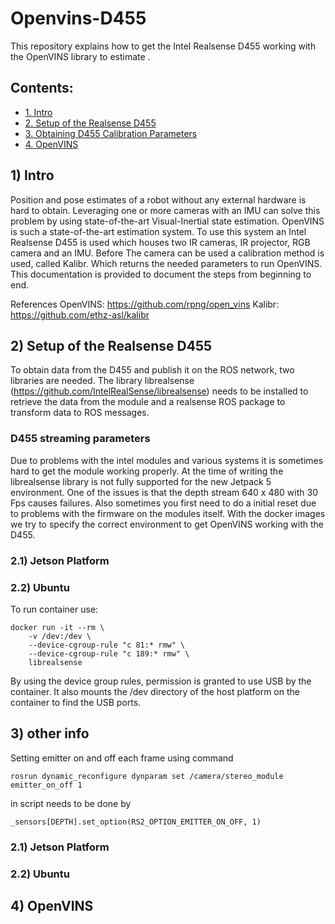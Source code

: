 # Openvins-D455

This repository explains how to get the Intel Realsense D455 working with the OpenVINS library to estimate .


## Contents:
* [1. Intro](#1-Intro)
* [2. Setup of the Realsense D455](#2-setup-of-the-realsense-d455)
* [3. Obtaining D455 Calibration Parameters](#3-obtaining-d455-calibration-parameters)
* [4. OpenVINS](#4-openvins)


## 1) Intro

Position and pose estimates of a robot without any external hardware is hard to obtain. Leveraging one or more cameras with an IMU can solve this problem by using state-of-the-art Visual-Inertial state estimation. OpenVINS is such a state-of-the-art estimation system. To use this system an Intel Realsense D455 is used which houses two IR cameras, IR projector, RGB camera and an IMU. Before The camera can be used a calibration method is used, called Kalibr. Which returns the needed parameters to run OpenVINS. This documentation is provided to document the steps from beginning to end.

References
OpenVINS: https://github.com/rpng/open_vins
Kalibr: https://github.com/ethz-asl/kalibr

## 2) Setup of the Realsense D455

To obtain data from the D455 and publish it on the ROS network, two libraries are needed. The library librealsense (https://github.com/IntelRealSense/librealsense) needs to be installed to retrieve the data from the module and a realsense ROS package to transform data to ROS messages. 


### D455 streaming parameters
Due to problems with the intel modules and various systems it is sometimes hard to get the module working properly. At the time of writing the librealsense library is not fully supported for the new Jetpack 5 environment. One of the issues is that the depth stream 640 x 480 with 30 Fps causes failures. Also sometimes you first need to do a initial reset due to problems with the firmware on the modules itself. With the docker images we try to specify the correct environment to get OpenVINS working with the D455. 


### 2.1) Jetson Platform




### 2.2) Ubuntu



To run container use:
```
docker run -it --rm \
    -v /dev:/dev \
    --device-cgroup-rule "c 81:* rmw" \
    --device-cgroup-rule "c 189:* rmw" \
    librealsense
```
By using the device group rules, permission is granted to use USB by the container. It also mounts the /dev directory of the host platform on the container to find the USB ports.


## 3) other info
Setting emitter on and off each frame using command
```
rosrun dynamic_reconfigure dynparam set /camera/stereo_module emitter_on_off 1
```
in script needs to be done by
```
_sensors[DEPTH].set_option(RS2_OPTION_EMITTER_ON_OFF, 1)
```


### 2.1) Jetson Platform



### 2.2) Ubuntu


## 4) OpenVINS


